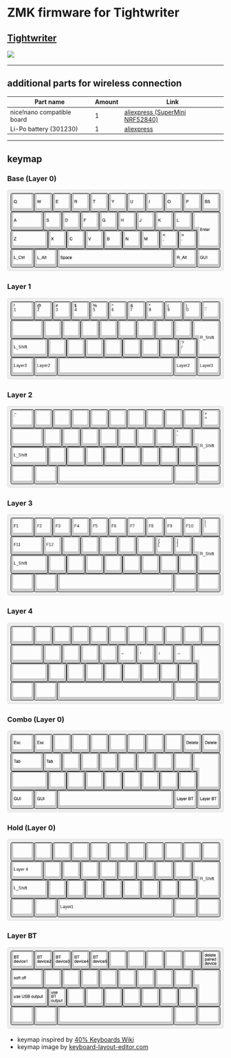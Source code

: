 # ZMK firmware for Tightwriter

## [Tightwriter](https://github.com/takashicompany/tightwriter)

<img src="./images/keyboard.JPG" width="60%">

---

## additional parts for wireless connection

| Part name                  | Amount | Link                                                                                                                                                               |
| -------------------------- | ------ | ------------------------------------------------------------------------------------------------------------------------------------------------------------------ |
| nice!nano compatible board | 1      | [aliexpress (SuperMini NRF52840)](https://ja.aliexpress.com/item/1005006035267231.html?spm=a2g0o.order_list.order_list_main.5.75ce585aIIqGNS&gatewayAdapt=glo2jpn) |
| Li-Po battery (301230)     | 1      | [aliexpress](https://ja.aliexpress.com/item/1005005348368664.html?spm=a2g0o.order_list.order_list_main.10.75ce585aIIqGNS&gatewayAdapt=glo2jpn)                     |

---

## keymap

### Base (Layer 0)

![keymap layer0](./images/layer0.png)

### Layer 1

![keymap Layer1](./images/layer1.png)

### Layer 2

![keymap Layer2](./images/layer2.png)

### Layer 3

![keymap Layer3](./images/layer3.png)

### Layer 4

![keymap Layer4](./images/layer4.png)

### Combo (Layer 0)

![keymap Combo](./images/Combo.png)

### Hold (Layer 0)

![keymap Hold](./images/Hold.png)

### Layer BT

![keymap layer for bluetooth config](./images/BT.png)

- keymap inspired by [40% Keyboards Wiki](https://40s.wiki/how)
- keymap image by [keyboard-layout-editor.com](http://www.keyboard-layout-editor.com/)
